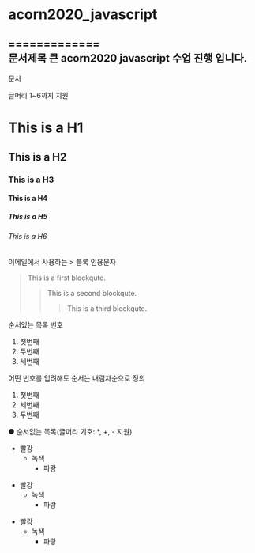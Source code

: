 # acorn2020_javascript
=============  
문서제목 큰
acorn2020 javascript 수업 진행 입니다.
-------------     
문서 

글머리 1~6까지 지원
# This is a H1
## This is a H2
### This is a H3
#### This is a H4
##### This is a H5
###### This is a H6

이메일에서 사용하는 > 블록 인용문자
> This is a first blockqute.
>	> This is a second blockqute.
>	>	> This is a third blockqute.


순서있는 목록 번호
1. 첫번째
2. 두번째
3. 세번째

어떤 번호를 입려해도 순서는 내림차순으로 정의
1. 첫번째
3. 세번째
2. 두번째

● 순서없는 목록(글머리 기호: *, +, - 지원)

* 빨강
  * 녹색
    * 파랑

+ 빨강
  + 녹색
    + 파랑

- 빨강
  - 녹색
    - 파랑

